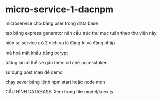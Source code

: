 # micro-service-1-dacnpm
microservice cho bảng user trong data base


tạo bằng express generator nên cấu trúc thư mục tuân theo thư viện này

hiện tại service có 2 dịch vụ là đăng kí và đăng nhập

mã hoá mật khẩu bằng bcrypt

tương lai có thể sẽ gắn thêm cơ chế accesstoken

sử dụng post man để demo

chạy sever bằng lệnh npm start hoặc node mon

CẤU HÌNH DATABASE: Xem trong file model/knex.js



